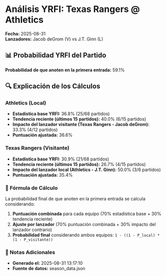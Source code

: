 # Análisis YRFI: Texas Rangers @ Athletics

**Fecha:** 2025-08-31  
**Lanzadores:** Jacob deGrom (V) vs J.T. Ginn (L)

## 📊 Probabilidad YRFI del Partido

**Probabilidad de que anoten en la primera entrada:** 59.1%

## 🔍 Explicación de los Cálculos

### Athletics (Local)
- **Estadística base YRFI:** 36.8% (25/68 partidos)
- **Tendencia reciente (últimos 15 partidos):** 40.0% (6/15 partidos)
- **Impacto del lanzador visitante (Texas Rangers - Jacob deGrom):** 33.3% (4/12 partidos)
- **Puntuación ajustada:** 36.6%

### Texas Rangers (Visitante)
- **Estadística base YRFI:** 30.9% (21/68 partidos)
- **Tendencia reciente (últimos 15 partidos):** 26.7% (4/15 partidos)
- **Impacto del lanzador local (Athletics - J.T. Ginn):** 50.0% (3/6 partidos)
- **Puntuación ajustada:** 35.4%

### 📝 Fórmula de Cálculo

La probabilidad final de que anoten en la primera entrada se calcula considerando:
1. **Puntuación combinada** para cada equipo (70% estadística base + 30% tendencia reciente)
2. **Ajuste por lanzador** (70% puntuación combinada + 30% impacto del lanzador contrario)
3. **Probabilidad final** considerando ambos equipos: `1 - ((1 - P_local) * (1 - P_visitante))`

### 📌 Notas Adicionales

- **Generado el:** 2025-08-31 13:17:10
- **Fuente de datos:** season_data.json
